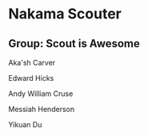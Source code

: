 # Nakama Scouter

## Group: Scout is Awesome

Aka'sh Carver

Edward Hicks

Andy William Cruse

Messiah Henderson

Yikuan Du
